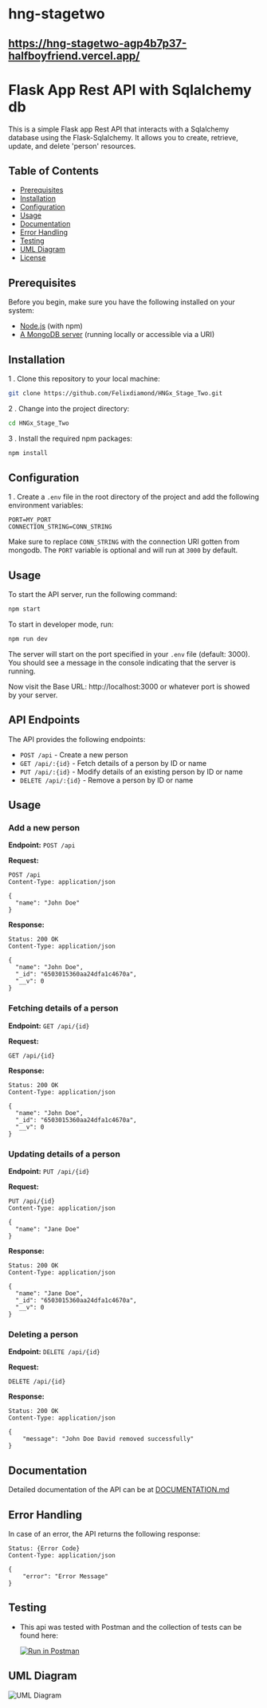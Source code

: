 # hng-stagetwo
## https://hng-stagetwo-agp4b7p37-halfboyfriend.vercel.app/

# Flask App Rest API with Sqlalchemy db

This is a simple Flask app Rest API that interacts with a Sqlalchemy database using the Flask-Sqlalchemy. It allows you to create, retrieve, update, and delete 'person' resources.

## Table of Contents
- [Prerequisites](#prerequisites)
- [Installation](#installation)
- [Configuration](#configuration)
- [Usage](#usage)
- [Documentation](#documentation)
- [Error Handling](#error-handling)
- [Testing](#testing)
- [UML Diagram](#uml-diagram)
- [License](#license)

## Prerequisites

Before you begin, make sure you have the following installed on your system:

- [Node.js](https://nodejs.org/) (with npm)
- [A MongoDB server](https://www.mongodb.com/) (running locally or accessible via a URI)

## Installation

1 . Clone this repository to your local machine:

   ```bash
   git clone https://github.com/Felixdiamond/HNGx_Stage_Two.git
   ```

2 . Change into the project directory:

   ```bash
   cd HNGx_Stage_Two
   ```

3 . Install the required npm packages:

   ```bash
   npm install
   ```

## Configuration

1 . Create a `.env` file in the root directory of the project and add the following environment variables:

   ```env
   PORT=MY_PORT
   CONNECTION_STRING=CONN_STRING
   ```

   Make sure to replace `CONN_STRING` with the connection URI gotten from mongodb. The `PORT` variable is optional and will run at `3000` by default.

## Usage

To start the API server, run the following command:

```bash
npm start
```

To start in developer mode, run:

```bash
npm run dev
```

The server will start on the port specified in your `.env` file (default: 3000). You should see a message in the console indicating that the server is running.


Now visit the Base URL: http://localhost:3000 or whatever port is showed by your server.


## API Endpoints

The API provides the following endpoints:

- `POST /api` - Create a new person
- `GET /api/:{id}` - Fetch details of a person by ID or name
- `PUT /api/:{id}` - Modify details of an existing person by ID or name
- `DELETE /api/:{id}` - Remove a person by ID or name


## Usage

### Add a new person

**Endpoint:** `POST /api`

**Request:**

```http
POST /api
Content-Type: application/json

{
  "name": "John Doe"
}
```

**Response:**

```http
Status: 200 OK
Content-Type: application/json

{
  "name": "John Doe",
  "_id": "6503015360aa24dfa1c4670a",
  "__v": 0
}
```

### Fetching details of a person

**Endpoint:** `GET /api/{id}`

**Request:**

```http
GET /api/{id}
```

**Response:**

```http
Status: 200 OK
Content-Type: application/json

{
  "name": "John Doe",
  "_id": "6503015360aa24dfa1c4670a",
  "__v": 0
}
```

### Updating details of a person

**Endpoint:** `PUT /api/{id}`

**Request:**

```http
PUT /api/{id}
Content-Type: application/json

{
  "name": "Jane Doe"
}
```

**Response:**

```http
Status: 200 OK
Content-Type: application/json

{
  "name": "Jane Doe",
  "_id": "6503015360aa24dfa1c4670a",
  "__v": 0
}
```

### Deleting a person

**Endpoint:** `DELETE /api/{id}`

**Request:**

```http
DELETE /api/{id}
```

**Response:**

```http
Status: 200 OK
Content-Type: application/json

{
    "message": "John Doe David removed successfully"
}
```

## Documentation

Detailed documentation of the API can be at [DOCUMENTATION.md](DOCUMENTATION.md)

## Error Handling

In case of an error, the API returns the following response:

```http
Status: {Error Code}
Content-Type: application/json

{
    "error": "Error Message"
}
```

## Testing
- This api was tested with Postman and the collection of tests can be found here:

    [![Run in Postman](https://run.pstmn.io/button.svg)](https://god.gw.postman.com/run-collection/27281373-704cd9f0-8cf5-49cc-9f85-f3e4acb17e45?action=collection%2Ffork&source=rip_markdown&collection-url=entityId%3D27281373-704cd9f0-8cf5-49cc-9f85-f3e4acb17e45%26entityType%3Dcollection%26workspaceId%3Dfab1b95b-6d58-4b2e-ad4b-d0c0aad72f83)

## UML Diagram
![UML Diagram](static/uml-diagram.png)

